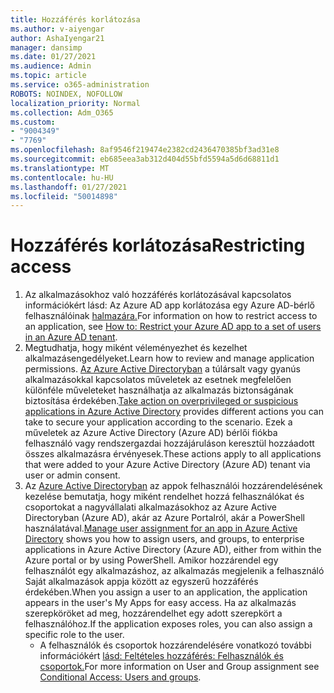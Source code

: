 ```yaml
---
title: Hozzáférés korlátozása
ms.author: v-aiyengar
author: AshaIyengar21
manager: dansimp
ms.date: 01/27/2021
ms.audience: Admin
ms.topic: article
ms.service: o365-administration
ROBOTS: NOINDEX, NOFOLLOW
localization_priority: Normal
ms.collection: Adm_O365
ms.custom:
- "9004349"
- "7769"
ms.openlocfilehash: 8af9546f219474e2382cd2436470385bf3ad31e8
ms.sourcegitcommit: eb685eea3ab312d404d55bfd5594a5d6d68811d1
ms.translationtype: MT
ms.contentlocale: hu-HU
ms.lasthandoff: 01/27/2021
ms.locfileid: "50014898"
---
```

# <a name="restricting-access"></a><span data-ttu-id="2ec4d-102">Hozzáférés korlátozása</span><span class="sxs-lookup"><span data-stu-id="2ec4d-102">Restricting access</span></span>

1. <span data-ttu-id="2ec4d-103">Az alkalmazásokhoz való hozzáférés korlátozásával kapcsolatos információkért lásd: Az Azure AD app korlátozása egy Azure AD-bérlő felhasználóinak [halmazára.](https://docs.microsoft.com/azure/active-directory/develop/howto-restrict-your-app-to-a-set-of-users)</span><span class="sxs-lookup"><span data-stu-id="2ec4d-103">For information on how to restrict access to an application, see [How to: Restrict your Azure AD app to a set of users in an Azure AD tenant](https://docs.microsoft.com/azure/active-directory/develop/howto-restrict-your-app-to-a-set-of-users).</span></span>
1. <span data-ttu-id="2ec4d-104">Megtudhatja, hogy miként véleményezhet és kezelhet alkalmazásengedélyeket.</span><span class="sxs-lookup"><span data-stu-id="2ec4d-104">Learn how to review and manage application permissions.</span></span> <span data-ttu-id="2ec4d-105">[Az Azure Active Directoryban](https://docs.microsoft.com/azure/active-directory/manage-apps/manage-application-permissions#control-access-to-an-application) a túlársalt vagy gyanús alkalmazásokkal kapcsolatos műveletek az esetnek megfelelően különféle műveleteket használhatja az alkalmazás biztonságának biztosítása érdekében.</span><span class="sxs-lookup"><span data-stu-id="2ec4d-105">[Take action on overprivileged or suspicious applications in Azure Active Directory](https://docs.microsoft.com/azure/active-directory/manage-apps/manage-application-permissions#control-access-to-an-application) provides different actions you can take to secure your application according to the scenario.</span></span> <span data-ttu-id="2ec4d-106">Ezek a műveletek az Azure Active Directory (Azure AD) bérlői fiókba felhasználó vagy rendszergazdai hozzájáruláson keresztül hozzáadott összes alkalmazásra érvényesek.</span><span class="sxs-lookup"><span data-stu-id="2ec4d-106">These actions apply to all applications that were added to your Azure Active Directory (Azure AD) tenant via user or admin consent.</span></span>
1. <span data-ttu-id="2ec4d-107">Az [Azure Active Directoryban](https://docs.microsoft.com/azure/active-directory/manage-apps/assign-user-or-group-access-portal#configure-an-application-to-require-user-assignment) az appok felhasználói hozzárendelésének kezelése bemutatja, hogy miként rendelhet hozzá felhasználókat és csoportokat a nagyvállalati alkalmazásokhoz az Azure Active Directoryban (Azure AD), akár az Azure Portalról, akár a PowerShell használatával.</span><span class="sxs-lookup"><span data-stu-id="2ec4d-107">[Manage user assignment for an app in Azure Active Directory](https://docs.microsoft.com/azure/active-directory/manage-apps/assign-user-or-group-access-portal#configure-an-application-to-require-user-assignment) shows you how to assign users, and groups, to enterprise applications in Azure Active Directory (Azure AD), either from within the Azure portal or by using PowerShell.</span></span> <span data-ttu-id="2ec4d-108">Amikor hozzárendel egy felhasználót egy alkalmazáshoz, az alkalmazás megjelenik a felhasználó Saját alkalmazások appja között az egyszerű hozzáférés érdekében.</span><span class="sxs-lookup"><span data-stu-id="2ec4d-108">When you assign a user to an application, the application appears in the user's My Apps for easy access.</span></span> <span data-ttu-id="2ec4d-109">Ha az alkalmazás szerepköröket ad meg, hozzárendelhet egy adott szerepkört a felhasználóhoz.</span><span class="sxs-lookup"><span data-stu-id="2ec4d-109">If the application exposes roles, you can also assign a specific role to the user.</span></span>
    - <span data-ttu-id="2ec4d-110">A felhasználók és csoportok hozzárendelésére vonatkozó további információkért [lásd: Feltételes hozzáférés: Felhasználók és csoportok.](https://docs.microsoft.com/azure/active-directory/conditional-access/concept-conditional-access-users-groups)</span><span class="sxs-lookup"><span data-stu-id="2ec4d-110">For more information on User and Group assignment see [Conditional Access: Users and groups](https://docs.microsoft.com/azure/active-directory/conditional-access/concept-conditional-access-users-groups).</span></span>
